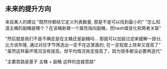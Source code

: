 ## 未来的提升方向

来自某人的建议
"既然你都给它定义列表数量, 那是不是可以找到最小的"
"怎么知道主桶的副桶是哪个？在该桶新建一个属性指向副桶，而hash值变化和两者关联"

"然后就是我们不是不确定是在主桶还是副桶吗... 那就可以加层过滤来缓解一部分, 比方说布隆, 通过对应字节筛选出一定不在这里面的;
在一定程度上效率又提高了"
"虽然这样最坏情况没有提高，但平均情况肯定提高了，因为很多都没必要再迭代"

"主要思路是基于 主桶 + 副桶 这样的连接思路"
